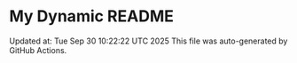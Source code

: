 # My Dynamic README
Updated at: Tue Sep 30 10:22:22 UTC 2025
This file was auto-generated by GitHub Actions.

